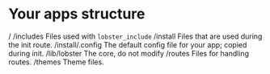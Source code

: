 # Your apps structure

/
/includes Files used with `lobster_include`
/install Files that are used during the init route.
/install/.config The default config file for your app; copied during init.
/lib/lobster The core, do not modify
/routes Files for handling routes.
/themes Theme files.
